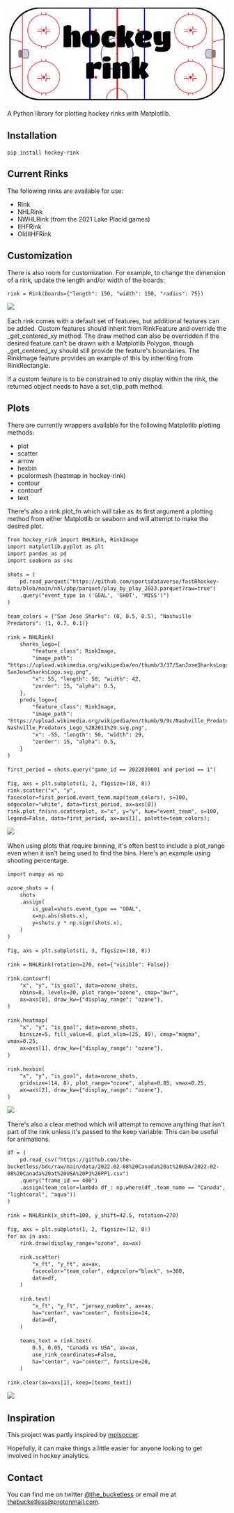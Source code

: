 ![](images/hockey-rink-logo.png)

A Python library for plotting hockey rinks with Matplotlib.

## Installation
```pip install hockey-rink```

## Current Rinks

The following rinks are available for use:
- Rink
- NHLRink
- NWHLRink (from the 2021 Lake Placid games)
- IIHFRink
- OldIIHFRink

## Customization
There is also room for customization. For example, to change the dimension of a rink, update the length and/or width of the boards:

```
rink = Rink(boards={"length": 150, "width": 150, "radius": 75})
```
  
![](images/circular-rink.png)

Each rink comes with a default set of features, but additional features can be added. Custom features should inherit 
from RinkFeature and override the _get_centered_xy method. The draw method can also be overridden if the desired feature can't be drawn
with a Matplotlib Polygon, though _get_centered_xy should still provide the feature's boundaries. The RinkImage
feature provides an example of this by inheriting from RinkRectangle.

If a custom feature is to be constrained to only display within the rink, the returned object needs to have a 
set_clip_path method.

## Plots
There are currently wrappers available for the following Matplotlib plotting methods:  
- plot  
- scatter  
- arrow  
- hexbin  
- pcolormesh (heatmap in hockey-rink)  
- contour  
- contourf  
- text
    
There's also a rink.plot_fn which will take as its first argument a plotting method from either Matplotlib or seaborn 
and will attempt to make the desired plot.
  
```
from hockey_rink import NHLRink, RinkImage
import matplotlib.pyplot as plt
import pandas as pd
import seaborn as sns

shots = (
    pd.read_parquet("https://github.com/sportsdataverse/fastRhockey-data/blob/main/nhl/pbp/parquet/play_by_play_2023.parquet?raw=true")
    .query("event_type in ('GOAL', 'SHOT', 'MISS')")
)

team_colors = {"San Jose Sharks": (0, 0.5, 0.5), "Nashville Predators": (1, 0.7, 0.1)}

rink = NHLRink(
    sharks_logo={
        "feature_class": RinkImage,
        "image_path": "https://upload.wikimedia.org/wikipedia/en/thumb/3/37/SanJoseSharksLogo.svg/330px-SanJoseSharksLogo.svg.png",
        "x": 55, "length": 50, "width": 42,
        "zorder": 15, "alpha": 0.5,
    },
    preds_logo={
        "feature_class": RinkImage,
        "image_path": "https://upload.wikimedia.org/wikipedia/en/thumb/9/9c/Nashville_Predators_Logo_%282011%29.svg/330px-Nashville_Predators_Logo_%282011%29.svg.png",
        "x": -55, "length": 50, "width": 29,
        "zorder": 15, "alpha": 0.5,
    }
)

first_period = shots.query("game_id == 2022020001 and period == 1")

fig, axs = plt.subplots(1, 2, figsize=(18, 8))
rink.scatter("x", "y", facecolor=first_period.event_team.map(team_colors), s=100, edgecolor="white", data=first_period, ax=axs[0])
rink.plot_fn(sns.scatterplot, x="x", y="y", hue="event_team", s=100, legend=False, data=first_period, ax=axs[1], palette=team_colors);
```
![](images/scatter.png)

When using plots that require binning, it's often best to include a plot_range even when it isn't being used to 
find the bins. Here's an example using shooting percentage.

```
import numpy as np

ozone_shots = (
    shots
    .assign(
        is_goal=shots.event_type == "GOAL",
        x=np.abs(shots.x),
        y=shots.y * np.sign(shots.x),
    )
)

fig, axs = plt.subplots(1, 3, figsize=(18, 8))

rink = NHLRink(rotation=270, net={"visible": False})

rink.contourf(
    "x", "y", "is_goal", data=ozone_shots, 
    nbins=8, levels=30, plot_range="ozone", cmap="bwr",
    ax=axs[0], draw_kw={"display_range": "ozone"},
)

rink.heatmap(
    "x", "y", "is_goal", data=ozone_shots, 
    binsize=5, fill_value=0, plot_xlim=(25, 89), cmap="magma", vmax=0.25,
    ax=axs[1], draw_kw={"display_range": "ozone"},
)

rink.hexbin(
    "x", "y", "is_goal", data=ozone_shots,
    gridsize=(14, 8), plot_range="ozone", alpha=0.85, vmax=0.25,
    ax=axs[2], draw_kw={"display_range": "ozone"},
)
```
![](images/binned-plots.png)

There's also a clear method which will attempt to remove anything that isn't part of the rink unless it's passed 
to the keep variable. This can be useful for animations.
```
df = (
    pd.read_csv("https://github.com/the-bucketless/bdc/raw/main/data/2022-02-08%20Canada%20at%20USA/2022-02-08%20Canada%20at%20USA%20P1%20PP1.csv")
    .query("frame_id == 400")
    .assign(team_color=lambda df_: np.where(df_.team_name == "Canada", "lightcoral", "aqua"))
)

rink = NHLRink(x_shift=100, y_shift=42.5, rotation=270)

fig, axs = plt.subplots(1, 2, figsize=(12, 8))
for ax in axs:
    rink.draw(display_range="ozone", ax=ax)
    
    rink.scatter(
        "x_ft", "y_ft", ax=ax,
        facecolor="team_color", edgecolor="black", s=300,
        data=df,
    )

    rink.text(
        "x_ft", "y_ft", "jersey_number", ax=ax,
        ha="center", va="center", fontsize=14, 
        data=df,
    )
    
    teams_text = rink.text(
        0.5, 0.05, "Canada vs USA", ax=ax,
        use_rink_coordinates=False,
        ha="center", va="center", fontsize=20,
    )

rink.clear(ax=axs[1], keep=[teams_text])
```
![](images/clear-example.png)

## Inspiration
This project was partly inspired by [mplsoccer](https://github.com/andrewRowlinson/mplsoccer).

Hopefully, it can make things a little easier for anyone looking to get involved in hockey analytics.

## Contact
You can find me on twitter [@the_bucketless](https://twitter.com/the_bucketless) or email me at thebucketless@protonmail.com.
